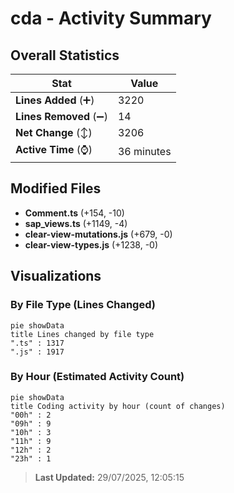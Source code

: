 # cda - Activity Summary 

## Overall Statistics

| Stat                   | Value                                                             |
| ---------------------- | ----------------------------------------------------------------- |
| **Lines Added** (➕)   | 3220                                          |
| **Lines Removed** (➖) | 14                                        |
| **Net Change** (↕)    | 3206                |
| **Active Time** (⌚)   | 36 minutes |


## Modified Files
- **Comment.ts** (+154, -10)
- **sap_views.ts** (+1149, -4)
- **clear-view-mutations.js** (+679, -0)
- **clear-view-types.js** (+1238, -0)

## Visualizations

### By File Type (Lines Changed)

```mermaid
pie showData
title Lines changed by file type
".ts" : 1317
".js" : 1917
```

### By Hour (Estimated Activity Count)

```mermaid
pie showData
title Coding activity by hour (count of changes)
"00h" : 2
"09h" : 9
"10h" : 3
"11h" : 9
"12h" : 2
"23h" : 1
```


> **Last Updated:** 29/07/2025, 12:05:15